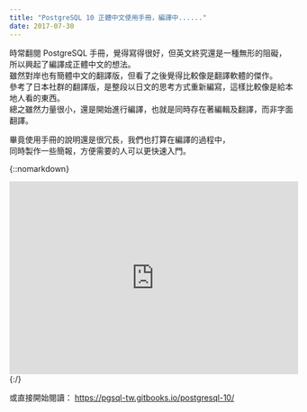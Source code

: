 ```yaml
---
title: "PostgreSQL 10 正體中文使用手冊，編譯中......"
date: 2017-07-30
---
```


時常翻閱 PostgreSQL 手冊，覺得寫得很好，但英文終究還是一種無形的阻礙，\
所以興起了編譯成正體中文的想法。\
雖然對岸也有簡體中文的翻譯版，但看了之後覺得比較像是翻譯軟體的傑作。\
參考了日本社群的翻譯版，是整段以日文的思考方式重新編寫，這樣比較像是給本地人看的東西。\
總之雖然力量很小，還是開始進行編譯，也就是同時存在著編輯及翻譯，而非字面翻譯。

畢竟使用手冊的說明還是很冗長，我們也打算在編譯的過程中，\
同時製作一些簡報，方便需要的人可以更快速入門。

{::nomarkdown}
<iframe width='513' height='343' src='https://gitpitch.com/pgsql-tw/twpug-doc/master?grs=github&t=white' frameborder='0' allowfullscreen></iframe>
{:/}

或直接開始閱讀： https://pgsql-tw.gitbooks.io/postgresql-10/
